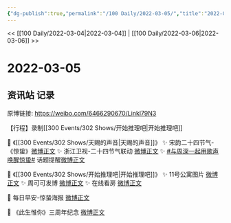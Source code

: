 ```yaml
---
{"dg-publish":true,"permalink":"/100 Daily/2022-03-05/","title":"2022-03-05","created":"2022-12-22T13:34:25.000+08:00","updated":"2023-04-11T14:46:34.715+08:00"}
---
```



<< [[100 Daily/2022-03-04\|2022-03-04]] | [[100 Daily/2022-03-06\|2022-03-06]] >>

# 2022-03-05

## 资讯站 记录

原博链接: https://weibo.com/6466290670/Linkl79N3

【行程】录制[[300 Events/302 Shows/开始推理吧\|开始推理吧]]

💫 《[[300 Events/302 Shows/天赐的声音\|天赐的声音]]》
✨ 宋韵二十四节气-《惊蛰》[微博正文](https://m.weibo.cn/6466290670/4743611683702464)
✨ 浙江卫视-二十四节气联动 [微博正文](https://m.weibo.cn/6466290670/4743585629471137)
✨ [#与周深一起用歌声唤醒惊蛰#](https://s.weibo.com/weibo?q=%23%E4%B8%8E%E5%91%A8%E6%B7%B1%E4%B8%80%E8%B5%B7%E7%94%A8%E6%AD%8C%E5%A3%B0%E5%94%A4%E9%86%92%E6%83%8A%E8%9B%B0%23) 话题提醒[微博正文](https://m.weibo.cn/6466290670/4743613063889751)

💫 《[[300 Events/302 Shows/开始推理吧\|开始推理吧]]》
✨ 11号公寓图片 [微博正文](https://m.weibo.cn/6466290670/4743723759697964)
✨ 周可可发博 [微博正文](https://m.weibo.cn/6466290670/4743724871976715)
✨ 在线看房 [微博正文](https://m.weibo.cn/6466290670/4743729439573934)

💫 每日早安-惊蛰海报 [微博正文](https://m.weibo.cn/6466290670/4743564317426487)

💫 《此生惟你》三周年纪念 [微博正文](https://m.weibo.cn/6466290670/4743622484559811)
